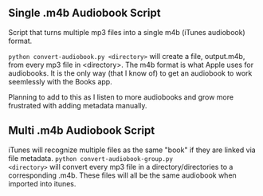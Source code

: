 ## Single .m4b Audiobook Script

Script that turns multiple mp3 files into a single m4b (iTunes audiobook) format.


<code>python convert-audiobook.py \<directory\></code>
  will create a file, output.m4b, from every mp3 file in \<directory\>. The m4b format is what Apple uses for audiobooks. It is the only way (that I know of) to get an audiobook to work seemlessly with the Books app.
 
Planning to add to this as I listen to more audiobooks and grow more frustrated with adding metadata manually.

## Multi .m4b Audiobook Script

iTunes will recognize multiple files as the same "book" if they are linked via file metadata. 
<code>python convert-audiobook-group.py  \<directory\></code>
  will convert every mp3 file in a directory/directories to a corresponding .m4b. These files will all be the same audiobook when imported into itunes. 
